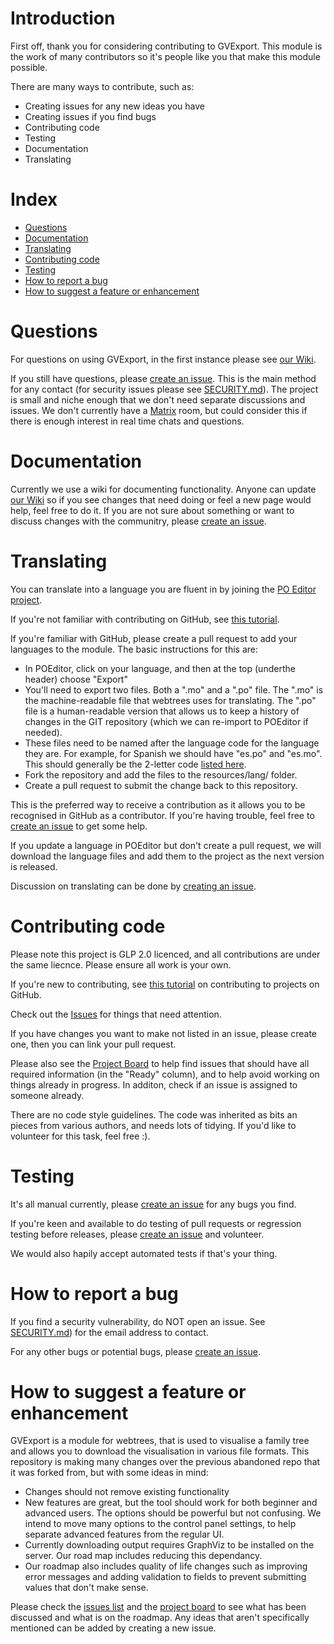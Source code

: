 # Introduction

First off, thank you for considering contributing to GVExport. This module is the work of many contributors so it's people like you that make this module possible.

There are many ways to contribute, such as:
- Creating issues for any new ideas you have
- Creating issues if you find bugs
- Contributing code
- Testing
- Documentation
- Translating

# Index
- [Questions](https://github.com/Neriderc/GVExport/blob/master/CONTRIBUTING.md#questions)
- [Documentation](https://github.com/Neriderc/GVExport/blob/master/CONTRIBUTING.md#documentation)
- [Translating](https://github.com/Neriderc/GVExport/blob/master/CONTRIBUTING.md#translating)
- [Contributing code](https://github.com/Neriderc/GVExport/blob/master/CONTRIBUTING.md#contributing-code)
- [Testing](https://github.com/Neriderc/GVExport/blob/master/CONTRIBUTING.md#testing)
- [How to report a bug](https://github.com/Neriderc/GVExport/blob/master/CONTRIBUTING.md#how-to-report-a-bug)
- [How to suggest a feature or enhancement](https://github.com/Neriderc/GVExport/blob/master/CONTRIBUTING.md#how-to-suggest-a-feature-or-enhancement)

# Questions

For questions on using GVExport, in the first instance please see [our Wiki](https://github.com/Neriderc/GVExport/wiki).

If you still have questions, please [create an issue](https://github.com/Neriderc/GVExport/issues). This is the main method for any contact (for security issues please see [SECURITY.md](https://github.com/Neriderc/GVExport/blob/master/SECURITY.md)). The project is small and niche enough that we don't need separate discussions and issues. We don't currently have a [Matrix](https://matrix.org/) room, but could consider this if there is enough interest in real time chats and questions.

# Documentation

Currently we use a wiki for documenting functionality. Anyone can update [our Wiki](https://github.com/Neriderc/GVExport/wiki) so if you see changes that need doing or feel a new page would help, feel free to do it. If you are not sure about something or want to discuss changes with the communitry, please [create an issue](https://github.com/Neriderc/GVExport/issues).

# Translating

You can translate into a language you are fluent in by joining the [PO Editor project](https://poeditor.com/join/project/YqPRBXZnlf). 

If you're not familiar with contributing on GitHub, see [this tutorial](https://github.com/firstcontributions/first-contributions).

If you're familiar with GitHub, please create a pull request to add your languages to the module. The basic instructions for this are:

- In POEditor, click on your language, and then at the top (underthe header) choose "Export"
- You'll need to export two files. Both a ".mo" and a ".po" file. The ".mo" is the machine-readable file that webtrees uses for translating. The ".po" file is a human-readable version that allows us to keep a history of changes in the GIT repository (which we can re-import to POEditor if needed).
- These files need to be named after the language code for the language they are. For example, for Spanish we should have "es.po" and "es.mo". This should generally be the 2-letter code [listed here](https://en.wikipedia.org/wiki/List_of_ISO_639-1_codes).
- Fork the repository and add the files to the resources/lang/ folder.
- Create a pull request to submit the change back to this repository.

This is the preferred way to receive a contribution as it allows you to be recognised in GitHub as a contributor. If you're having trouble, feel free to [create an issue](https://github.com/Neriderc/GVExport/issues) to get some help.

If you update a language in POEditor but don't create a pull request, we will download the language files and add them to the project as the next version is released.

Discussion on translating can be done by [creating an issue](https://github.com/Neriderc/GVExport/issues).

# Contributing code

Please note this project is GLP 2.0 licenced, and all contributions are under the same liecnce. Please ensure all work is your own.

If you're new to contributing, see [this tutorial](https://github.com/firstcontributions/first-contributions) on contributing to projects on GitHub.

Check out the [Issues](https://github.com/Neriderc/GVExport/issues) for things that need attention. 

If you have changes you want to make not listed in an issue, please create one, then you can link your pull request.

Please also see the [Project Board](https://github.com/users/Neriderc/projects/1/views/1) to help find issues that should have all required information (in the "Ready" column), and to help avoid working on things already in progress. In additon, check if an issue is assigned to someone already.

There are no code style guidelines. The code was inherited as bits an pieces from various authors, and needs lots of tidying. If you'd like to volunteer for this task, feel free :).

# Testing

It's all manual currently, please [create an issue](https://github.com/Neriderc/GVExport/issues) for any bugs you find.

If you're keen and available to do testing of pull requests or regression testing before releases, please [create an issue](https://github.com/Neriderc/GVExport/issues) and volunteer.

We would also hapily accept automated tests if that's your thing.

# How to report a bug
If you find a security vulnerability, do NOT open an issue. See [SECURITY.md](https://github.com/Neriderc/GVExport/blob/master/SECURITY.md)) for the email address to contact.

For any other bugs or potential bugs, please [create an issue](https://github.com/Neriderc/GVExport/issues).

# How to suggest a feature or enhancement

GVExport is a module for webtrees, that is used to visualise a family tree and allows you to download the visualisation in various file formats. This repository is making many changes over the previous abandoned repo that it was forked from, but with some ideas in mind:

- Changes should not remove existing functionality
- New features are great, but the tool should work for both beginner and advanced users. The options should be powerful but not confusing. We intend to move many options to the control panel settings, to help separate advanced features from the regular UI.
- Currently downloading output requires GraphViz to be installed on the server. Our road map includes reducing this dependancy.
- Our roadmap also includes quality of life changes such as improving error messages and adding validation to fields to prevent submitting values that don't make sense.

Please check the [issues list](https://github.com/Neriderc/GVExport/issues) and the [project board](https://github.com/users/Neriderc/projects/1/views/1) to see what has been discussed and what is on the roadmap. Any ideas that aren't specifically mentioned can be added by creating a new issue.

